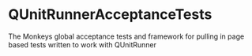 QUnitRunnerAcceptanceTests
==========================

The Monkeys global acceptance tests and framework for pulling in page based tests written to work with QUnitRunner 